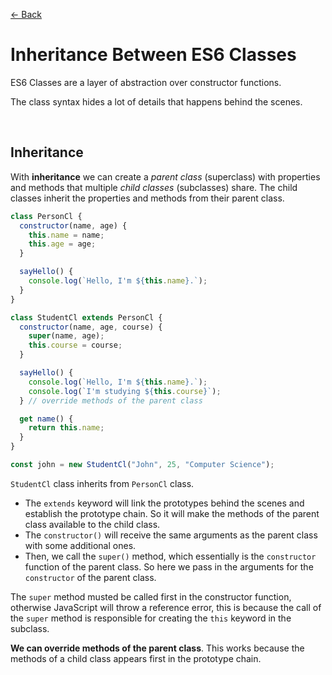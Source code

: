 [&larr; Back](./README.md)

# Inheritance Between ES6 Classes

ES6 Classes are a layer of abstraction over constructor functions.

The class syntax hides a lot of details that happens behind the scenes.

<br>

## Inheritance

With **inheritance** we can create a _parent class_ (superclass) with properties and methods that multiple _child classes_ (subclasses) share. The child classes inherit the properties and methods from their parent class.

```js
class PersonCl {
  constructor(name, age) {
    this.name = name;
    this.age = age;
  }

  sayHello() {
    console.log(`Hello, I'm ${this.name}.`);
  }
}

class StudentCl extends PersonCl {
  constructor(name, age, course) {
    super(name, age);
    this.course = course;
  }

  sayHello() {
    console.log(`Hello, I'm ${this.name}.`);
    console.log(`I'm studying ${this.course}`);
  } // override methods of the parent class

  get name() {
    return this.name;
  }
}

const john = new StudentCl("John", 25, "Computer Science");
```

`StudentCl` class inherits from `PersonCl` class.

- The `extends` keyword will link the prototypes behind the scenes and establish the prototype chain. So it will make the methods of the parent class available to the child class.
- The `constructor()` will receive the same arguments as the parent class with some additional ones.
- Then, we call the `super()` method, which essentially is the `constructor` function of the parent class. So here we pass in the arguments for the `constructor` of the parent class.

The `super` method musted be called first in the constructor function, otherwise JavaScript will throw a reference error, this is because the call of the `super` method is responsible for creating the `this` keyword in the subclass.

**We can override methods of the parent class**. This works because the methods of a child class appears first in the prototype chain.

<br>
